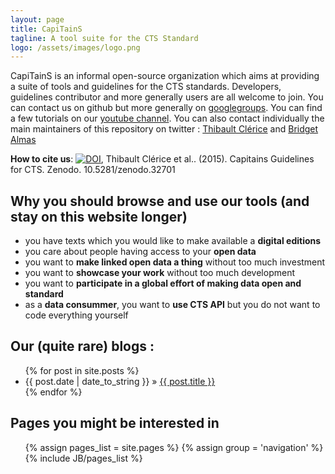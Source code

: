 ```yaml
---
layout: page
title: CapiTainS
tagline: A tool suite for the CTS Standard
logo: /assets/images/logo.png
---
```


CapiTainS is an informal open-source organization which aims at providing a suite of tools and guidelines for the CTS standards. Developers, guidelines contributor and more generally users are all welcome to join. You can contact us on github but more generally on [googlegroups](https://groups.google.com/forum/#!forum/capitains). You can find a few tutorials on our [youtube channel](https://www.youtube.com/channel/UCvwGuaIuATNfnM_TwhPMn7w). You can also contact individually the main maintainers of this repository on twitter : [Thibault Clérice](https://twitter.com/PonteIneptique) and [Bridget Almas](https://twitter.com/BridgetAlmas)

**How to cite us**: [![DOI](https://zenodo.org/badge/doi/10.5281/zenodo.32701.svg)](http://dx.doi.org/10.5281/zenodo.32701), Thibault Clérice et al.. (2015). Capitains Guidelines for CTS. Zenodo. 10.5281/zenodo.32701

## Why you should browse and use our tools (and stay on this website longer)

- you have texts which you would like to make available a **digital editions**
- you care about people having access to your **open data**
- you want to **make linked open data a thing** without too much investment
- you want to **showcase your work** without too much development
- you want to **participate in a global effort of making data open and standard**
- as a **data consummer**, you want to **use CTS API** but you do not want to code everything yourself

## Our (quite rare) blogs :

<ul class="posts">
  {% for post in site.posts %}
    <li><span>{{ post.date | date_to_string }}</span> &raquo; <a href="{{ BASE_PATH }}{{ post.url }}">{{ post.title }}</a></li>
  {% endfor %}
</ul>

## Pages you might be interested in 

<ul>
{% assign pages_list = site.pages %}
{% assign group = 'navigation' %}
{% include JB/pages_list %}
</ul>